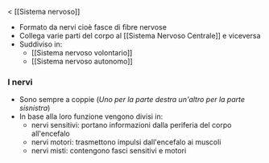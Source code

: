 < [[Sistema nervoso]]

* Formato da nervi cioè fasce di fibre nervose
* Collega varie parti del corpo al [[Sistema Nervoso Centrale]] e viceversa
* Suddiviso in:
	*  [[Sistema nervoso volontario]]
	* [[Sistema nervoso autonomo]]

### I nervi
* Sono sempre a coppie (*Uno per la parte destra un'altro per la parte sisnistra*)
* In base alla loro funzione vengono divisi in:
	* nervi sensitivi: portano informazioni dalla periferia del corpo all'encefalo
	* nervi motori: trasmettono impulsi dall'encefalo ai muscoli
	* nervi misti: contengono fasci sensitivi e motori